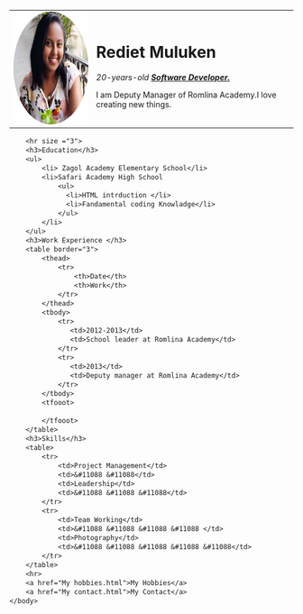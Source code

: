 
<html> 
    <head>  
        <meta charset = "utf-8">
        <title>Rediet's Personal Site </title>
    </head>
    <body>
        <table cellspacing = "20">
            <tr>
                <td><img src="imgred-1684875184-modified.png" width="200" height="200" alt="Rediet profile picture"></td>
                <td><h1>Rediet Muluken</h1 <P><em>20-years-old <strong><a
                            href="https://www.linkedin.com/in/rediet-muluken-7ba144229/overlay/contact-info/">Software
                            Developer.</a></strong></em></P>
                <p>I am Deputy Manager of Romlina Academy.I love creating new things. </p></td>
            </tr>
        </table>

        
        <hr size ="3">
        <h3>Education</h3>
        <ul>
            <li> Zagol Academy Elementary School</li>
            <li>Safari Academy High School
                <ul> 
                  <li>HTML intrduction </li>
                  <li>Fandamental coding Knowladge</li>
                </ul>
            </li>
        </ul>
        <h3>Work Experience </h3>
        <table border="3">
            <thead>
                <tr>
                    <th>Date</th>
                    <th>Work</th>
                </tr>
            </thead>
            <tbody>
                <tr>
                   <td>2012-2013</td>
                   <td>School leader at Romlina Academy</td>
                </tr>
                <tr>
                   <td>2013</td>
                   <td>Deputy manager at Romlina Academy</td>
                </tr>
            </tbody>
            <tfooot>

            </tfooot>
        </table>
        <h3>Skills</h3>
        <table>
            <tr>
                <td>Project Management</td>
                <td>&#11088 &#11088</td>
                <td>Leadership</td>
                <td>&#11088 &#11088 &#11088</td>
            </tr>
            <tr>
                <td>Team Working</td>
                <td>&#11088 &#11088 &#11088 &#11088 </td>
                <td>Photography</td>
                <td>&#11088 &#11088 &#11088 &#11088 &#11088</td>
            </tr>
        </table>
        <hr>
        <a href="My hobbies.html">My Hobbies</a>
        <a href="My contact.html">My Contact</a>
    </body>
</html>
